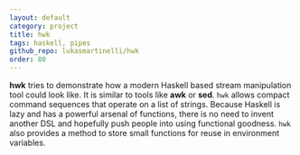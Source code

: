```yaml
---
layout: default
category: project
title: hwk
tags: haskell, pipes
github_repo: lukasmartinelli/hwk
order: 80
---
```


**hwk** tries to demonstrate how a modern Haskell based stream manipulation tool could look like. It is similar to tools like **awk** or **sed**. `hwk` allows compact command sequences that operate on a list of strings. Because Haskell is lazy and has a powerful arsenal of functions, there is no need to invent another DSL and hopefully push people into using functional goodness. `hwk` also provides a method to store small functions for reuse in environment variables.
